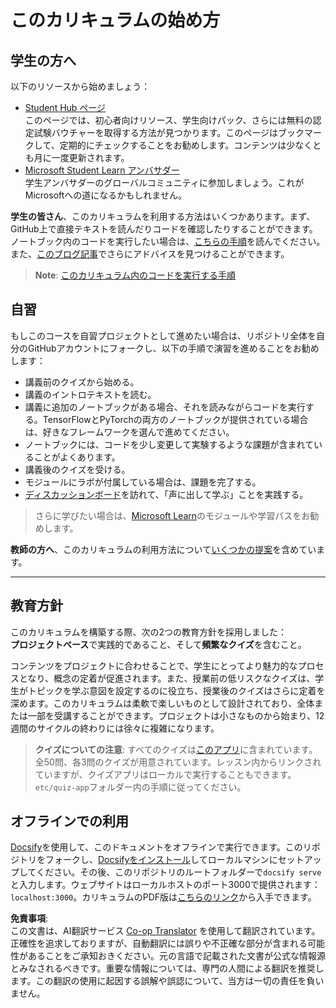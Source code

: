 <!--
CO_OP_TRANSLATOR_METADATA:
{
  "original_hash": "c4c545eb30765a49469ced84cfb4379f",
  "translation_date": "2025-08-24T21:20:11+00:00",
  "source_file": "lessons/0-course-setup/setup.md",
  "language_code": "ja"
}
-->
# このカリキュラムの始め方

## 学生の方へ

以下のリソースから始めましょう：

* [Student Hub ページ](https://docs.microsoft.com/learn/student-hub?WT.mc_id=academic-77998-cacaste)  
  このページでは、初心者向けリソース、学生向けパック、さらには無料の認定試験バウチャーを取得する方法が見つかります。このページはブックマークして、定期的にチェックすることをお勧めします。コンテンツは少なくとも月に一度更新されます。
* [Microsoft Student Learn アンバサダー](https://studentambassadors.microsoft.com?WT.mc_id=academic-77998-cacaste)  
  学生アンバサダーのグローバルコミュニティに参加しましょう。これがMicrosoftへの道になるかもしれません。

**学生の皆さん**、このカリキュラムを利用する方法はいくつかあります。まず、GitHub上で直接テキストを読んだりコードを確認したりすることができます。ノートブック内のコードを実行したい場合は、[こちらの手順](./etc/how-to-run.md)を読んでください。また、[このブログ記事](https://soshnikov.com/education/how-to-execute-notebooks-from-github/)でさらにアドバイスを見つけることができます。

> **Note**: [このカリキュラム内のコードを実行する手順](./how-to-run.md)

## 自習

もしこのコースを自習プロジェクトとして進めたい場合は、リポジトリ全体を自分のGitHubアカウントにフォークし、以下の手順で演習を進めることをお勧めします：

* 講義前のクイズから始める。
* 講義のイントロテキストを読む。
* 講義に追加のノートブックがある場合、それを読みながらコードを実行する。TensorFlowとPyTorchの両方のノートブックが提供されている場合は、好きなフレームワークを選んで進めてください。
* ノートブックには、コードを少し変更して実験するような課題が含まれていることがよくあります。
* 講義後のクイズを受ける。
* モジュールにラボが付属している場合は、課題を完了する。
* [ディスカッションボード](https://github.com/microsoft/AI-For-Beginners/discussions)を訪れて、「声に出して学ぶ」ことを実践する。

> さらに学びたい場合は、[Microsoft Learn](https://docs.microsoft.com/en-us/users/dmitrysoshnikov-9132/collections/31zgizg2p418yo/?WT.mc_id=academic-77998-cacaste)のモジュールや学習パスをお勧めします。

**教師の方へ**、このカリキュラムの利用方法について[いくつかの提案](/for-teachers.md)を含めています。

---

## 教育方針

このカリキュラムを構築する際、次の2つの教育方針を採用しました：  
**プロジェクトベース**で実践的であること、そして**頻繁なクイズ**を含むこと。

コンテンツをプロジェクトに合わせることで、学生にとってより魅力的なプロセスとなり、概念の定着が促進されます。また、授業前の低リスクなクイズは、学生がトピックを学ぶ意図を設定するのに役立ち、授業後のクイズはさらに定着を深めます。このカリキュラムは柔軟で楽しいものとして設計されており、全体または一部を受講することができます。プロジェクトは小さなものから始まり、12週間のサイクルの終わりには徐々に複雑になります。

> **クイズについての注意**: すべてのクイズは[このアプリ](https://red-field-0a6ddfd03.1.azurestaticapps.net/)に含まれています。全50問、各3問のクイズが用意されています。レッスン内からリンクされていますが、クイズアプリはローカルで実行することもできます。`etc/quiz-app`フォルダー内の手順に従ってください。

## オフラインでの利用

[Docsify](https://docsify.js.org/#/)を使用して、このドキュメントをオフラインで実行できます。このリポジトリをフォークし、[Docsifyをインストール](https://docsify.js.org/#/quickstart)してローカルマシンにセットアップしてください。その後、このリポジトリのルートフォルダーで`docsify serve`と入力します。ウェブサイトはローカルホストのポート3000で提供されます：`localhost:3000`。カリキュラムのPDF版は[こちらのリンク](../../../../../../../../../etc/pdf/readme.pdf)から入手できます。

**免責事項**:  
この文書は、AI翻訳サービス [Co-op Translator](https://github.com/Azure/co-op-translator) を使用して翻訳されています。正確性を追求しておりますが、自動翻訳には誤りや不正確な部分が含まれる可能性があることをご承知おきください。元の言語で記載された文書が公式な情報源とみなされるべきです。重要な情報については、専門の人間による翻訳を推奨します。この翻訳の使用に起因する誤解や誤認について、当方は一切の責任を負いません。